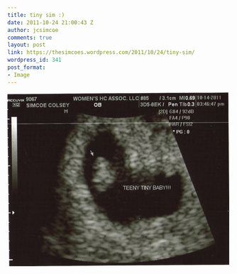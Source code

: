 ```yaml
---
title: tiny sim :)
date: 2011-10-24 21:00:43 Z
author: jcsimcoe
comments: true
layout: post
link: https://thesimcoes.wordpress.com/2011/10/24/tiny-sim/
wordpress_id: 341
post_format:
- Image
---
```


![](/public/assets/tumblr_ltl909ZCzJ1qb8l8q.jpg)
